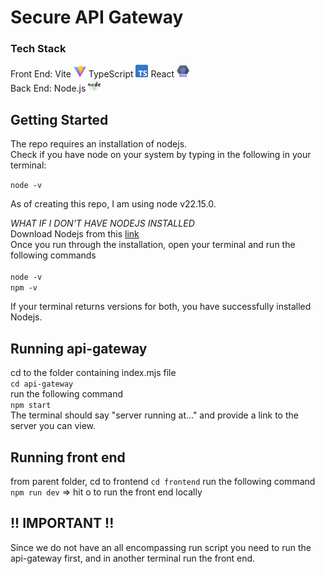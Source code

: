 # Secure API Gateway

### Tech Stack

Front End: Vite <img src="./public/images/Vitejs-logo.svg.png" alt="vite logo" width="20"/> TypeScript <img src="./public/images/typescript.svg" alt="typescript logo" width="20"/> React <img src="./public/images/react.svg" alt="react logo" width="20"/>  
Back End: Node.js <img src="./public/images/nodejs.svg" alt="nodejs logo" width="20"/>

## Getting Started

The repo requires an installation of nodejs.  
Check if you have node on your system by typing in the following in your terminal:

`node -v`<br>

As of creating this repo, I am using node v22.15.0.

_WHAT IF I DON'T HAVE NODEJS INSTALLED_  
Download Nodejs from this [link](https://nodejs.org/en)
<br>
Once you run through the installation, open your terminal and run the following commands<br>  
`node -v`  
`npm -v`  
  
  If your terminal returns versions for both, you have successfully installed Nodejs. 

## Running api-gateway
cd to the folder containing index.mjs file  
`cd api-gateway`  
run the following command  
`npm start`  
The terminal should say "server running at..." and provide a link to the server you can view.

## Running front end
from parent folder, cd to frontend
`cd frontend`
run the following command
`npm run dev` => hit o to run the front end locally

## !! IMPORTANT !!
Since we do not have an all encompassing run script you need to run the api-gateway first, and in another terminal run the front end. 
